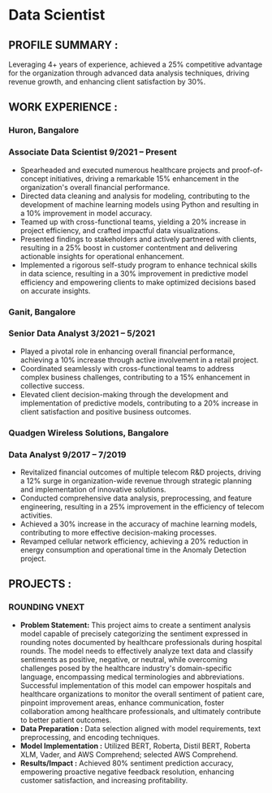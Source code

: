 # Data Scientist

## PROFILE SUMMARY : 
Leveraging 4+ years of experience, achieved a 25% competitive advantage for the organization through advanced data analysis techniques, driving revenue growth, and enhancing client satisfaction by 30%. 
      
## WORK EXPERIENCE : 

### Huron, Bangalore
### Associate Data Scientist									9/2021 – Present
- Spearheaded and executed numerous healthcare projects and proof-of-concept initiatives, driving a remarkable 15% enhancement in the organization's overall financial performance.
- Directed data cleaning and analysis for modeling, contributing to the development of machine learning models using Python and resulting in a 10% improvement in model accuracy.
- Teamed up with cross-functional teams, yielding a 20% increase in project efficiency, and crafted impactful data visualizations.
- Presented findings to stakeholders and actively partnered with clients, resulting in a 25% boost in customer contentment and delivering actionable insights for operational enhancement.
- Implemented a rigorous self-study program to enhance technical skills in data science, resulting in a 30% improvement in predictive model efficiency and empowering clients to make optimized decisions based on accurate insights.

### Ganit, Bangalore
### Senior Data Analyst										3/2021 – 5/2021
- Played a pivotal role in enhancing overall financial performance, achieving a 10% increase through active involvement in a retail project.
- Coordinated seamlessly with cross-functional teams to address complex business challenges, contributing to a 15% enhancement in collective success. 
- Elevated client decision-making through the development and implementation of predictive models, contributing to a 20% increase in client satisfaction and positive business outcomes.

### Quadgen Wireless Solutions, Bangalore
### Data Analyst											9/2017 – 7/2019
- Revitalized financial outcomes of multiple telecom R&D projects, driving a 12% surge in organization-wide revenue through strategic planning and implementation of innovative solutions.
- Conducted comprehensive data analysis, preprocessing, and feature engineering, resulting in a 25% improvement in the efficiency of telecom activities.
- Achieved a 30% increase in the accuracy of machine learning models, contributing to more effective decision-making processes.
- Revamped cellular network efficiency, achieving a 20% reduction in energy consumption and operational time in the Anomaly Detection project. 

## PROJECTS :

### ROUNDING VNEXT
- **Problem Statement:** This project aims to create a sentiment analysis model capable of precisely categorizing the sentiment expressed in rounding notes documented by healthcare professionals during hospital rounds. The model needs to effectively analyze text data and classify sentiments as positive, negative, or neutral, while overcoming challenges posed by the healthcare industry's domain-specific language, encompassing medical terminologies and abbreviations. Successful implementation of this model can empower hospitals and healthcare organizations to monitor the overall sentiment of patient care, pinpoint improvement areas, enhance communication, foster collaboration among healthcare professionals, and ultimately contribute to better patient outcomes.
- **Data Preparation :** Data selection aligned with model requirements, text preprocessing, and encoding techniques.
- **Model Implementation :** Utilized BERT, Roberta, Distil BERT, Roberta XLM, Vader, and AWS Comprehend; selected AWS Comprehend.
- **Results/Impact :** Achieved 80% sentiment prediction accuracy, empowering proactive negative feedback resolution, enhancing customer satisfaction, and increasing profitability.

